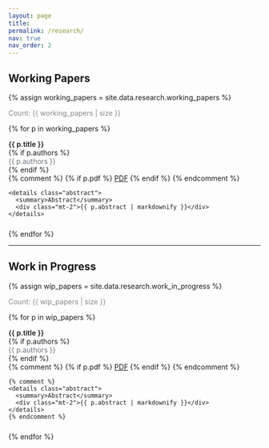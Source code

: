 ```yaml
---
layout: page
title:
permalink: /research/
nav: true
nav_order: 2
---
```


<style>
.paper-block { margin-bottom: 1.5rem; }
.paper-title { font-weight: 600; }
.paper-meta  { color: #6c757d; }

details.abstract { display: inline-block; margin-left: .5rem; }
details.abstract summary {
  list-style: none;
  cursor: pointer;
  display: inline;
  color: #999;
  font-size: .875rem;
  font-style: normal;
}
details.abstract summary::-webkit-details-marker { display: none; }
details.abstract summary::before {
  content: "> ";
  color: #999;
  font-style: normal;
}
details.abstract[open] summary { background: transparent; }
</style>

## Working Papers

{% assign working_papers = site.data.research.working_papers %}
<p style="color:#888">Count: {{ working_papers | size }}</p>

{% for p in working_papers %}
<div class="paper-block">
  <div class="paper-title">{{ p.title }}</div>
  {% if p.authors %}<div class="paper-meta">{{ p.authors }}</div>{% endif %}
  <div class="mt-1">
    {% comment %}
    {% if p.pdf %}
      <a class="btn btn-sm btn-outline-primary" href="{{ p.pdf | relative_url }}" target="_blank" rel="noopener">PDF</a>
    {% endif %}
    {% endcomment %}

    <details class="abstract">
      <summary>Abstract</summary>
      <div class="mt-2">{{ p.abstract | markdownify }}</div>
    </details>
  </div>
</div>
{% endfor %}

<hr>

## Work in Progress

{% assign wip_papers = site.data.research.work_in_progress %}
<p style="color:#888">Count: {{ wip_papers | size }}</p>

{% for p in wip_papers %}
<div class="paper-block">
  <div class="paper-title">{{ p.title }}</div>
  {% if p.authors %}<div class="paper-meta">{{ p.authors }}</div>{% endif %}
  <div class="mt-1">
    {% comment %}
    {% if p.pdf %}
      <a class="btn btn-sm btn-outline-primary" href="{{ p.pdf | relative_url }}" target="_blank" rel="noopener">PDF</a>
    {% endif %}
    {% endcomment %}

    {% comment %}
    <details class="abstract">
      <summary>Abstract</summary>
      <div class="mt-2">{{ p.abstract | markdownify }}</div>
    </details>
    {% endcomment %}
  </div>
</div>
{% endfor %}


